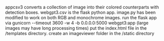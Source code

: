 appcsv3 converts a collection of image into their colored counterparts with detection boxes.
webgpt3.csv is the flask python app.
image.py has been modified to work on both RGB and monochrome images.
run the flask app via gunicorn --timeout 3600 -w 4 -b 0.0.0.0:5000 webgpt3:app (large images may have long processing times)
put the index.html file in the /templates directory.
create an imageviewer folder in the /static directory
